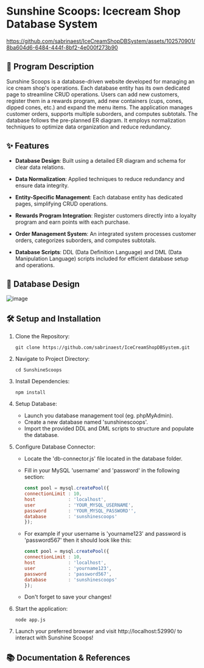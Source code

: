 # Sunshine Scoops: Icecream Shop Database System

https://github.com/sabrinaest/IceCreamShopDBSystem/assets/102570901/8ba604d6-6484-444f-8bf2-4e000f273b90

## 📝 Program Description

Sunshine Scoops is a database-driven website developed for managing an ice cream shop's operations. Each database entity has its own dedicated page to streamline CRUD operations. Users can add new customers, register them in a rewards program, add new containers (cups, cones, dipped cones, etc.) and expand the menu items. The application manages customer orders, supports multiple suborders, and computes subtotals. The database follows the pre-planned ER diagram. It employs normalization techniques to optimize data organization and reduce redundancy. 

## ✨ Features

* **Database Design**: Built using a detailed ER diagram and schema for clear data relations.

* **Data Normalization**: Applied techniques to reduce redundancy and ensure data integrity.

* **Entity-Specific Management**: Each database entity has dedicated pages, simplifying CRUD operations.

* **Rewards Program Integration**: Register customers directly into a loyalty program and earn points with each purchase.

* **Order Management System**: An integrated system processes customer orders, categorizes suborders, and computes subtotals.

* **Database Scripts**: DDL (Data Definition Language) and DML (Data Manipulation Language) scripts included for efficient database setup and operations.

## 📐 Database Design

![image](https://github.com/sabrinaest/IceCreamShopDBSystem/assets/102570901/838c371e-9963-4b76-acf2-5b8b8bf3df5e)

## 🛠️ Setup and Installation

1. Clone the Repository:

   ```
   git clone https://github.com/sabrinaest/IceCreamShopDBSystem.git
   ```

2. Navigate to Project Directory:

   ```
   cd SunshineScoops
   ```

3. Install Dependencies:

   ```
   npm install
   ```

4. Setup Database:
   * Launch you database management tool (eg. phpMyAdmin).
   * Create a new database named 'sunshinescoops'.
   * Import the provided DDL and DML scripts to structure and populate the database.

5. Configure Database Connector:
   * Locate the 'db-connector.js' file located in the database folder.
   * Fill in your MySQL 'username' and 'password' in the following section:
     ```javascript
     const pool = mysql.createPool({
     connectionLimit : 10,
     host            : 'localhost',
     user            : 'YOUR_MYSQL_USERNAME',
     password        : 'YOUR_MYSQL_PASSWORD'',
     database        : 'sunshinescoops'
     });
     ```
     
   * For example if your username is 'yourname123' and password is 'password567' then it should look like this:
     ```javascript
     const pool = mysql.createPool({
     connectionLimit : 10,
     host            : 'localhost',
     user            : 'yourname123',
     password        : 'password567',
     database        : 'sunshinescoops'
     });
     ```

   * Don't forget to save your changes!

6. Start the application:

   ```
   node app.js
   ```

7. Launch your preferred browser and visit http://localhost:52990/ to interact with Sunshine Scoops!
   
## 📚 Documentation & References
